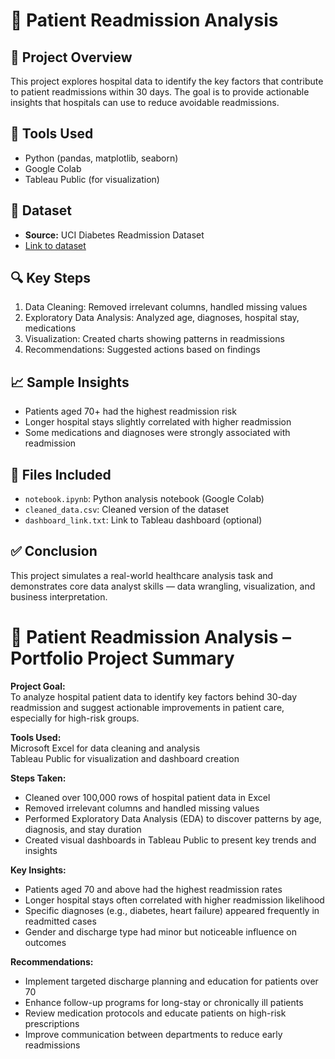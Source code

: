 # 🏥 Patient Readmission Analysis

## 📌 Project Overview
This project explores hospital data to identify the key factors that contribute to patient readmissions within 30 days. The goal is to provide actionable insights that hospitals can use to reduce avoidable readmissions.

## 🧰 Tools Used
- Python (pandas, matplotlib, seaborn)
- Google Colab
- Tableau Public (for visualization)

## 🧪 Dataset
- **Source:** UCI Diabetes Readmission Dataset  
- [Link to dataset](https://archive.ics.uci.edu/ml/datasets/diabetes+130-us+hospitals+for+years+1999-2008)

## 🔍 Key Steps
1. Data Cleaning: Removed irrelevant columns, handled missing values
2. Exploratory Data Analysis: Analyzed age, diagnoses, hospital stay, medications
3. Visualization: Created charts showing patterns in readmissions
4. Recommendations: Suggested actions based on findings

## 📈 Sample Insights
- Patients aged 70+ had the highest readmission risk
- Longer hospital stays slightly correlated with higher readmission
- Some medications and diagnoses were strongly associated with readmission

## 📎 Files Included
- `notebook.ipynb`: Python analysis notebook (Google Colab)
- `cleaned_data.csv`: Cleaned version of the dataset
- `dashboard_link.txt`: Link to Tableau dashboard (optional)

## ✅ Conclusion
This project simulates a real-world healthcare analysis task and demonstrates core data analyst skills — data wrangling, visualization, and business interpretation.



# 📝 Patient Readmission Analysis – Portfolio Project Summary

**Project Goal:**  
To analyze hospital patient data to identify key factors behind 30-day readmission and suggest actionable improvements in patient care, especially for high-risk groups.

**Tools Used:**  
Microsoft Excel for data cleaning and analysis  
Tableau Public for visualization and dashboard creation

**Steps Taken:**

- Cleaned over 100,000 rows of hospital patient data in Excel  
- Removed irrelevant columns and handled missing values  
- Performed Exploratory Data Analysis (EDA) to discover patterns by age, diagnosis, and stay duration  
- Created visual dashboards in Tableau Public to present key trends and insights

**Key Insights:**

- Patients aged 70 and above had the highest readmission rates  
- Longer hospital stays often correlated with higher readmission likelihood  
- Specific diagnoses (e.g., diabetes, heart failure) appeared frequently in readmitted cases  
- Gender and discharge type had minor but noticeable influence on outcomes

**Recommendations:**

- Implement targeted discharge planning and education for patients over 70  
- Enhance follow-up programs for long-stay or chronically ill patients  
- Review medication protocols and educate patients on high-risk prescriptions  
- Improve communication between departments to reduce early readmissions
